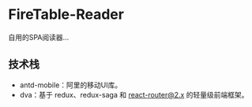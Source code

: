 # FireTable-Reader
自用的SPA阅读器...

## 技术栈
* antd-mobile：阿里的移动UI库。
* dva：基于 redux、redux-saga 和 react-router@2.x 的轻量级前端框架。

